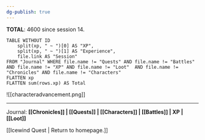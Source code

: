 ```yaml
---
dg-publish: true
---
```

**TOTAL**: 4600 since session 14.

```dataview
TABLE WITHOUT ID
	split(xp, " ~ ")[0] AS "XP",
	split(xp, " ~ ")[1] AS "Experience",
	file.link AS "Session"
FROM "Journal" WHERE file.name != "Quests" AND file.name != "Battles" AND file.name != "XP" AND file.name != "Loot"  AND file.name != "Chronicles" AND file.name != "Characters"
FLATTEN xp
FLATTEN sum(rows.xp) AS Total
```

![[characteradvancement.png]]

---

Journal: **[[Chronicles]] | [[Quests]] |  [[Characters]] | [[Battles]] | XP | [[Loot]]**

[[Icewind Quest | Return to homepage.]]